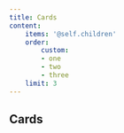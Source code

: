 ```yaml
---
title: Cards
content:
    items: '@self.children'
    order:
        custom:
        - one
        - two
        - three
    limit: 3
---
```

## Cards  
